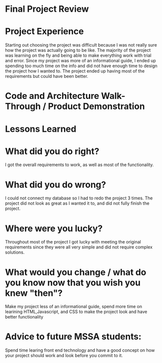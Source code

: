 # Final Project Review


# Project Experience 
Starting out choosing the project was difficult because I was not really sure how the project was actually going to be like. The majority of the project was learning
on the fly and being able to make everything work with trial and error. Since my project was more of an informational guide, I ended up spending too much time on 
the info and did not have enough time to design the project how I wanted to. The project ended up having most of the requirements but could have been better. 

# Code and Architecture Walk-Through / Product Demonstration


# Lessons Learned 

# What did you do right?
I got the overall requirements to work, as well as most of the functionality. 

# What did you do wrong?
I could not connect my database so I had to redo the project 3 times.
The project did not look as great as I wanted it to, and did not fully finish the project. 

# Where were you lucky?
Throughout most of the project I got lucky with meeting the original requirements since they were all very simple and did not require
complex solutions. 

# What would you change / what do you know now that you wish you knew "then"?
Make my project less of an informational guide, spend more time on learining HTML,Javascript,
and CSS to make the project look and have better functionality

# Advice to future MSSA students:
Spend time learing front end technology and have a good concept on how your project should work and look before you commit to it. 
